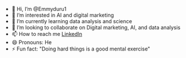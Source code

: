 - 👋 Hi, I’m @Emmyduru1
- 👀 I’m interested in AI and digital marketing
- 🌱 I’m currently learning data analysis and science
- 💞️ I’m looking to collaborate on Digital marketing, AI, and data analysis
- 📫 How to reach me [LinkedIn](https://www.linkedin.com/in/emmanuel-duru)
- 😄 Pronouns: He
- ⚡ Fun fact: "Doing hard things is a good mental exercise"

<!---
Emmyduru1/Emmyduru1 is a ✨ special ✨ repository because its `README.md` (this file) appears on your GitHub profile.
You can click the Preview link to take a look at your changes.
--->
